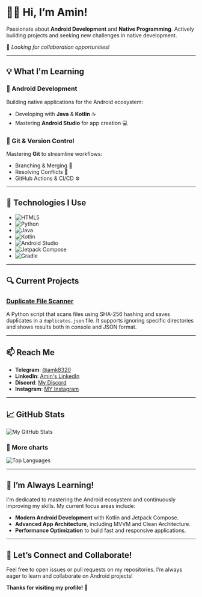 # 👨‍💻 Hi, I’m Amin!

Passionate about **Android Development** and **Native Programming**. Actively building projects and seeking new challenges in native development.

🚀 *Looking for collaboration opportunities!*

---

## 💡 What I'm Learning

### 📱 Android Development
Building native applications for the Android ecosystem:
- Developing with **Java** & **Kotlin** ☕
- Mastering **Android Studio** for app creation 💻

### 🌿 Git & Version Control
Mastering **Git** to streamline workflows:
- Branching & Merging 🌱
- Resolving Conflicts 🔄
- GitHub Actions & CI/CD ⚙️

---


## 🔧 Technologies I Use

- ![HTML5](https://img.shields.io/badge/HTML5-E34F26?style=for-the-badge&logo=html5&logoColor=white)
- ![Python](https://img.shields.io/badge/Python-3776AB?style=for-the-badge&logo=python&logoColor=white)
- ![Java](https://img.shields.io/badge/Java-ED8B00?style=for-the-badge&logo=openjdk&logoColor=white)
- ![Kotlin](https://img.shields.io/badge/Kotlin-7F52FF?style=for-the-badge&logo=kotlin&logoColor=white)
- ![Android Studio](https://img.shields.io/badge/Android%20Studio-3DDC84?style=for-the-badge&logo=androidstudio&logoColor=white)
- ![Jetpack Compose](https://img.shields.io/badge/Jetpack%20Compose-4285F4?style=for-the-badge&logo=jetpackcompose&logoColor=white)
- ![Gradle](https://img.shields.io/badge/Gradle-02303A?style=for-the-badge&logo=gradle&logoColor=white)

---

## 🔍 Current Projects


### [Duplicate File Scanner](https://github.com/MRAmin0/Duplicate-File-Scanner)
A Python script that scans files using SHA-256 hashing and saves duplicates in a `duplicates.json` file.
It supports ignoring specific directories and shows results both in console and JSON format.

---

## 📫 Reach Me

- **Telegram**: [@amk8320](https://t.me/amk8320)
- **LinkedIn**: [Amin's LinkedIn](https://www.linkedin.com/in/amin-monajati/)
- **Discord**: [My Discord](https://discordapp.com/users/872238492401434624)
- **Instagram**: [MY Instagram](https://www.instagram.com/amin.m8320/)
---

## 📈 GitHub Stats

![My GitHub Stats](https://github-readme-stats.vercel.app/api?username=MRAmin0&show_icons=true&hide_title=true&hide=prs&count_private=true&theme=radical)

### 🔢 More charts

![Top Languages](https://github-readme-stats.vercel.app/api/top-langs/?username=MRAmin0&layout=compact&theme=radical)

---


## 🌱 I’m Always Learning!

I'm dedicated to mastering the Android ecosystem and continuously improving my skills. My current focus areas include:

- **Modern Android Development** with Kotlin and Jetpack Compose.
- **Advanced App Architecture**, including MVVM and Clean Architecture.
- **Performance Optimization** to build fast and responsive applications.

---

## 💬 Let’s Connect and Collaborate!

Feel free to open issues or pull requests on my repositories. I’m always eager to learn and collaborate on Android projects!

**Thanks for visiting my profile!** 🚀
